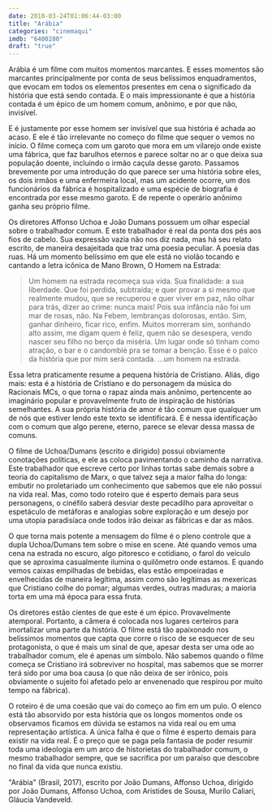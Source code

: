 ```yaml
---
date: 2018-03-24T01:06:44-03:00
title: "Arábia"
categories: "cinemaqui"
imdb: "6400280"
draft: "true"
---
```

Arábia é um filme com muitos momentos marcantes. E esses momentos são marcantes principalmente por conta de seus belíssimos enquadramentos, que evocam em todos os elementos presentes em cena o significado da história que está sendo contada. E o mais impressionante é que a história contada é um épico de um homem comum, anônimo, e por que não, invisível.

E é justamente por esse homem ser invisível que sua história é achada ao acaso. E ele é tão irrelevante no começo do filme que sequer o vemos no início. O filme começa com um garoto que mora em um vilarejo onde existe uma fábrica, que faz barulhos eternos e parece soltar no ar o que deixa sua população doente, incluindo o irmão caçula desse garoto. Passamos brevemente por uma introdução do que parece ser uma história sobre eles, os dois irmãos e uma enfermeira local, mas um acidente ocorre, um dos funcionários da fábrica é hospitalizado e uma espécie de biografia é encontrada por esse mesmo garoto. E de repente o operário anônimo ganha seu próprio filme.

Os diretores Affonso Uchoa e João Dumans possuem um olhar especial sobre o trabalhador comum. E este trabalhador é real da ponta dos pés aos fios de cabelo. Sua expressão vazia não nos diz nada, mas há seu relato escrito, de maneira desajeitada que traz uma poesia peculiar. A poesia das ruas. Há um momento belíssimo em que ele está no violão tocando e cantando a letra icônica de Mano Brown, O Homem na Estrada:

> Um homem na estrada recomeça sua vida. 
> Sua finalidade: a sua liberdade. 
> Que foi perdida, subtraída; 
> e quer provar a si mesmo que realmente mudou, 
> que se recuperou e quer viver em paz, não olhar 
> para trás, dizer ao crime: nunca mais! 
> Pois sua infância não foi 
> um mar de rosas, não. 
> Na Febem, lembranças dolorosas, então. 
> Sim, ganhar dinheiro, ficar rico, enfim. 
> Muitos morreram sim, sonhando alto assim, 
> me digam quem é feliz, 
> quem não se desespera, vendo 
> nascer seu filho no berço da miséria. 
> Um lugar onde só tinham como atração, 
> o bar e o candomblé pra se tomar a benção. 
> Esse é o palco da história que 
> por mim será contada. 
> ...um homem na estrada.

Essa letra praticamente resume a pequena história de Cristiano. Aliás, digo mais: esta é a história de Cristiano e do personagem da música do Racionais MCs, o que torna o rapaz ainda mais anônimo, pertencente ao imaginário popular e provavelmente fruto de inspiração de histórias semelhantes. A sua própria história de amor é tão comum que qualquer um de nós que estiver lendo este texto se identificará. E é nessa identificação com o comum que algo perene, eterno, parece se elevar dessa massa de comuns.

O filme de Uchoa/Dumans (escrito e dirigido) possui obviamente conotações políticas, e ele as coloca pavimentando o caminho da narrativa. Este trabalhador que escreve certo por linhas tortas sabe demais sobre a teoria do capitalismo de Marx, o que talvez seja a maior falha do longa: embutir no proletariado um conhecimento que sabemos que ele não possui na vida real. Mas, como todo roteiro que é esperto demais para seus personagens, o cinéfilo saberá desviar deste pecadilho para aproveitar o espetáculo de metáforas e analogias sobre exploração e um desejo por uma utopia paradisíaca onde todos irão deixar as fábricas e dar as mãos.

O que torna mais potente a mensagem do filme é o pleno controle que a dupla Uchoa/Dumans tem sobre o mise en scene. Até quando vemos uma cena na estrada no escuro, algo pitoresco e cotidiano, o farol do veículo que se aproxima casualmente ilumina o quilômetro onde estamos. E quando vemos caixas empilhadas de bebidas, elas estão empoeiradas e envelhecidas de maneira legítima, assim como são legítimas as mexericas que Cristiano colhe do pomar; algumas verdes, outras maduras; a maioria torta em uma má época para essa fruta.

Os diretores estão cientes de que este é um épico. Provavelmente atemporal. Portanto, a câmera é colocada nos lugares certeiros para imortalizar uma parte da história. O filme está tão apaixonado nos belíssimos momentos que capta que corre o risco de se esquecer de seu protagonista, o que é mais um sinal de que, apesar desta ser uma ode ao trabalhador comum, ele é apenas um símbolo. Não sabemos quando o filme começa se Cristiano irá sobreviver no hospital, mas sabemos que se morrer terá sido por uma boa causa (o que não deixa de ser irônico, pois obviamente o sujeito foi afetado pelo ar envenenado que respirou por muito tempo na fábrica).

O roteiro é de uma coesão que vai do começo ao fim em um pulo. O elenco está tão absorvido por esta história que os longos momentos onde os observamos ficamos em dúvida se estamos na vida real ou em uma representação artística. A única falha é que o filme é esperto demais para existir na vida real. É o preço que se paga pela fantasia de poder resumir toda uma ideologia em um arco de historietas do trabalhador comum, o mesmo trabalhador sempre, que se sacrifica por um paraíso que descobre no final da vida que nunca existiu.

"Arábia" (Brasil, 2017), escrito por João Dumans, Affonso Uchoa, dirigido por João Dumans, Affonso Uchoa, com Aristides de Sousa, Murilo Caliari, Gláucia Vandeveld.


